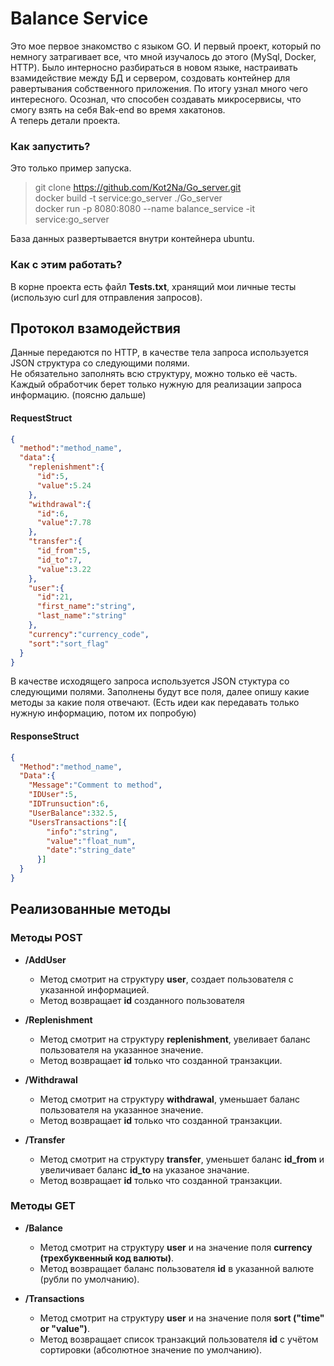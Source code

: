 # Balance Service

Это мое первое знакомство с языком GO.
И первый проект, который по немногу затрагивает все, что мной изучалось до этого (MySql, Docker, HTTP).
Было интерносно разбираться в новом языке, настраивать взамидействие между БД и сервером, создовать контейнер для равертывания собственного приложения.
По итогу узнал много чего интересного. Осознал, что способен создавать микросервисы, что смогу взять на себя Bak-end во время хакатонов.  
А теперь детали проекта.

### Как запустить?

Это только пример запуска.

> git clone https://github.com/Kot2Na/Go_server.git  
> docker build -t service:go_server ./Go_server  
> docker run -p 8080:8080 --name balance_service -it service:go_server  

База данных развертывается внутри контейнера ubuntu.

### Как с этим работать?

В корне проекта есть файл **Tests.txt**, хранящий мои личные тесты (использую curl для отправления запросов).


## Протокол взамодействия

Данные передаются по HTTP, в качестве тела запроса используется JSON структура со следующими полями.  
Не обязательно заполнять всю структуру, можно только её часть.
Каждый обработчик берет только нужную для реализации запроса информацию. (поясню дальше)


#### RequestStruct
```JSON
{
  "method":"method_name",
  "data":{
    "replenishment":{
      "id":5,
      "value":5.24
    },
    "withdrawal":{
      "id":6,
      "value":7.78
    },
    "transfer":{
      "id_from":5,
      "id_to":7,
      "value":3.22
    },
    "user":{
      "id":21,
      "first_name":"string",
      "last_name":"string"
    },
    "currency":"currency_code",
    "sort":"sort_flag"
  }
}
```

В качестве исходящего запроса используется JSON стуктура со следующими полями.
Заполнены будут все поля, далее опишу какие методы за какие поля отвечают.
(Есть идеи как передавать только нужную информацию, потом их попробую)

#### ResponseStruct
```JSON
{
  "Method":"method_name",
  "Data":{
    "Message":"Comment to method",
    "IDUser":5,
    "IDTrunsuction":6,
    "UserBalance":332.5,
    "UsersTransactions":[{
        "info":"string",
        "value":"float_num",
        "date":"string_date"
      }]
  }
}
```


## Реализованные методы

### Методы POST
- **/AddUser**  
  - Метод смотрит на структуру **user**, создает пользователя с указанной информацией.
  - Метод возвращает **id** созданного пользователя
  
- **/Replenishment**
  - Метод смотрит на структуру **replenishment**, увеливает баланс пользователя на указанное значение.
  - Метод возвращает **id** только что созданной транзакции.
  
- **/Withdrawal**
  - Метод смотрит на структуру **withdrawal**, уменьшает баланс пользователя на указанное значение.
  - Метод возвращает **id** только что созданной транзакции.

- **/Transfer**
  - Метод смотрит на структуру **transfer**, уменьшет баланс **id_from** и увеличивает баланс  **id_to** на указаное значание.
  - Метод возвращает **id** только что созданной транзакции.
  
### Методы GET
- **/Balance**  
  - Метод смотрит на структуру **user** и на значение поля **currency (трехбуквенный код валюты)**.
  - Метод возвращает баланс пользователя **id** в указанной валюте (рубли по умолчанию).

- **/Transactions**  
  - Метод смотрит на структуру **user** и на значение поля **sort ("time" or "value")**.
  - Метод возвращает список транзакций пользователя **id** с учётом сортировки (абсолютное значение по умолчанию).












